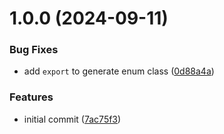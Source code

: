 # 1.0.0 (2024-09-11)


### Bug Fixes

* add `export` to generate enum class ([0d88a4a](https://github.com/jarrodconnolly/prisma-generator-enum/commit/0d88a4a3618a6cfc48eb44885df88488a11ac107))


### Features

* initial commit ([7ac75f3](https://github.com/jarrodconnolly/prisma-generator-enum/commit/7ac75f37db38e187926a5105c306c7f3bfe79b1c))
